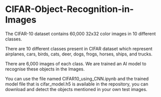 # CIFAR-Object-Recognition-in-Images

The CIFAR-10 dataset contains 60,000 32x32 color images in 10 different classes.

There are 10 different classes present in CIFAR dataset which represent airplanes, cars, birds, cats, deer, dogs, frogs, horses, ships, and trucks. 

There are 6,000 images of each class. We are trained an AI model to recognise these objects in the Images.

You can use the file named CIFAR10_using_CNN.ipynb and the trained model file that is cifar_model.h5 is available in the repository, you can download and detect the objects mentioned in your own test images.

